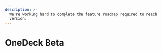 ```yaml
---
description: >-
  We're working hard to complete the feature roadmap required to reach our Beta
  version.
---
```


# OneDeck Beta

